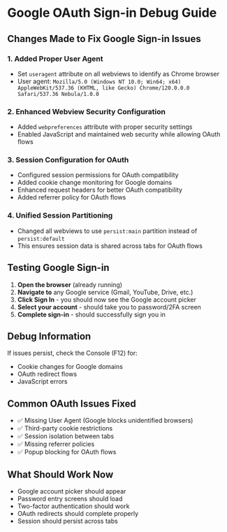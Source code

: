 # Google OAuth Sign-in Debug Guide

## Changes Made to Fix Google Sign-in Issues

### 1. Added Proper User Agent
- Set `useragent` attribute on all webviews to identify as Chrome browser
- User agent: `Mozilla/5.0 (Windows NT 10.0; Win64; x64) AppleWebKit/537.36 (KHTML, like Gecko) Chrome/120.0.0.0 Safari/537.36 Nebula/1.0.0`

### 2. Enhanced Webview Security Configuration
- Added `webpreferences` attribute with proper security settings
- Enabled JavaScript and maintained web security while allowing OAuth flows

### 3. Session Configuration for OAuth
- Configured session permissions for OAuth compatibility
- Added cookie change monitoring for Google domains
- Enhanced request headers for better OAuth compatibility
- Added referrer policy for OAuth flows

### 4. Unified Session Partitioning
- Changed all webviews to use `persist:main` partition instead of `persist:default`
- This ensures session data is shared across tabs for OAuth flows

## Testing Google Sign-in

1. **Open the browser** (already running)
2. **Navigate to** any Google service (Gmail, YouTube, Drive, etc.)
3. **Click Sign In** - you should now see the Google account picker
4. **Select your account** - should take you to password/2FA screen
5. **Complete sign-in** - should successfully sign you in

## Debug Information

If issues persist, check the Console (F12) for:
- Cookie changes for Google domains
- OAuth redirect flows
- JavaScript errors

## Common OAuth Issues Fixed

- ✅ Missing User Agent (Google blocks unidentified browsers)
- ✅ Third-party cookie restrictions
- ✅ Session isolation between tabs
- ✅ Missing referrer policies
- ✅ Popup blocking for OAuth flows

## What Should Work Now

- Google account picker should appear
- Password entry screens should load
- Two-factor authentication should work
- OAuth redirects should complete properly
- Session should persist across tabs
